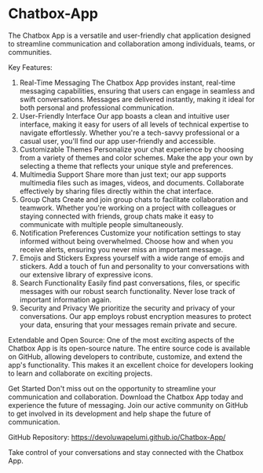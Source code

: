 # Chatbox-App
The Chatbox App is a versatile and user-friendly chat application designed to streamline communication and collaboration among individuals, teams, or communities. 


Key Features:

1. Real-Time Messaging
The Chatbox App provides instant, real-time messaging capabilities, ensuring that users can engage in seamless and swift conversations. Messages are delivered instantly, making it ideal for both personal and professional communication.
2. User-Friendly Interface
Our app boasts a clean and intuitive user interface, making it easy for users of all levels of technical expertise to navigate effortlessly. Whether you're a tech-savvy professional or a casual user, you'll find our app user-friendly and accessible.
3. Customizable Themes
Personalize your chat experience by choosing from a variety of themes and color schemes. Make the app your own by selecting a theme that reflects your unique style and preferences.
4. Multimedia Support
Share more than just text; our app supports multimedia files such as images, videos, and documents. Collaborate effectively by sharing files directly within the chat interface.
5. Group Chats
Create and join group chats to facilitate collaboration and teamwork. Whether you're working on a project with colleagues or staying connected with friends, group chats make it easy to communicate with multiple people simultaneously.
6. Notification Preferences
Customize your notification settings to stay informed without being overwhelmed. Choose how and when you receive alerts, ensuring you never miss an important message.
7. Emojis and Stickers
Express yourself with a wide range of emojis and stickers. Add a touch of fun and personality to your conversations with our extensive library of expressive icons.
8. Search Functionality
Easily find past conversations, files, or specific messages with our robust search functionality. Never lose track of important information again.
9. Security and Privacy
We prioritize the security and privacy of your conversations. Our app employs robust encryption measures to protect your data, ensuring that your messages remain private and secure.


Extendable and Open Source:
One of the most exciting aspects of the Chatbox App is its open-source nature. The entire source code is available on GitHub, allowing developers to contribute, customize, and extend the app's functionality. This makes it an excellent choice for developers looking to learn and collaborate on exciting projects.

Get Started
Don't miss out on the opportunity to streamline your communication and collaboration. Download the Chatbox App today and experience the future of messaging. Join our active community on GitHub to get involved in its development and help shape the future of communication.

GitHub Repository: https://devoluwapelumi.github.io/Chatbox-App/

Take control of your conversations and stay connected with the Chatbox App.
